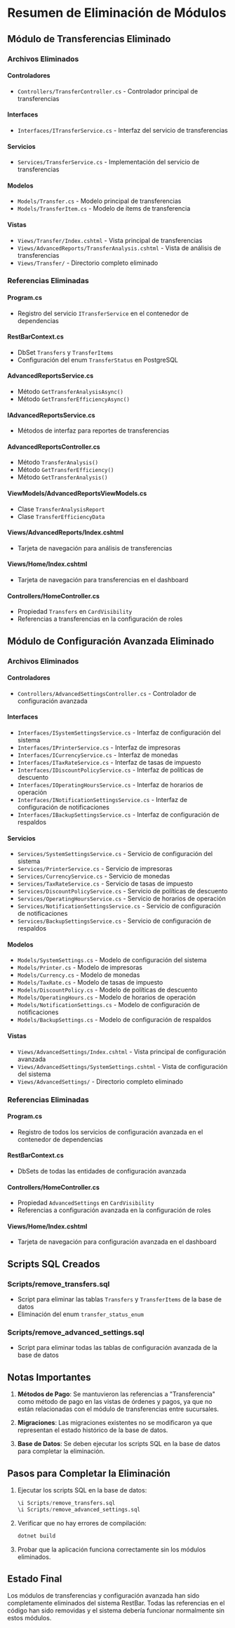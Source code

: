 # Resumen de Eliminación de Módulos

## Módulo de Transferencias Eliminado

### Archivos Eliminados

#### Controladores
- `Controllers/TransferController.cs` - Controlador principal de transferencias

#### Interfaces
- `Interfaces/ITransferService.cs` - Interfaz del servicio de transferencias

#### Servicios
- `Services/TransferService.cs` - Implementación del servicio de transferencias

#### Modelos
- `Models/Transfer.cs` - Modelo principal de transferencias
- `Models/TransferItem.cs` - Modelo de ítems de transferencia

#### Vistas
- `Views/Transfer/Index.cshtml` - Vista principal de transferencias
- `Views/AdvancedReports/TransferAnalysis.cshtml` - Vista de análisis de transferencias
- `Views/Transfer/` - Directorio completo eliminado

### Referencias Eliminadas

#### Program.cs
- Registro del servicio `ITransferService` en el contenedor de dependencias

#### RestBarContext.cs
- DbSet `Transfers` y `TransferItems`
- Configuración del enum `TransferStatus` en PostgreSQL

#### AdvancedReportsService.cs
- Método `GetTransferAnalysisAsync()`
- Método `GetTransferEfficiencyAsync()`

#### IAdvancedReportsService.cs
- Métodos de interfaz para reportes de transferencias

#### AdvancedReportsController.cs
- Método `TransferAnalysis()`
- Método `GetTransferEfficiency()`
- Método `GetTransferAnalysis()`

#### ViewModels/AdvancedReportsViewModels.cs
- Clase `TransferAnalysisReport`
- Clase `TransferEfficiencyData`

#### Views/AdvancedReports/Index.cshtml
- Tarjeta de navegación para análisis de transferencias

#### Views/Home/Index.cshtml
- Tarjeta de navegación para transferencias en el dashboard

#### Controllers/HomeController.cs
- Propiedad `Transfers` en `CardVisibility`
- Referencias a transferencias en la configuración de roles

## Módulo de Configuración Avanzada Eliminado

### Archivos Eliminados

#### Controladores
- `Controllers/AdvancedSettingsController.cs` - Controlador de configuración avanzada

#### Interfaces
- `Interfaces/ISystemSettingsService.cs` - Interfaz de configuración del sistema
- `Interfaces/IPrinterService.cs` - Interfaz de impresoras
- `Interfaces/ICurrencyService.cs` - Interfaz de monedas
- `Interfaces/ITaxRateService.cs` - Interfaz de tasas de impuesto
- `Interfaces/IDiscountPolicyService.cs` - Interfaz de políticas de descuento
- `Interfaces/IOperatingHoursService.cs` - Interfaz de horarios de operación
- `Interfaces/INotificationSettingsService.cs` - Interfaz de configuración de notificaciones
- `Interfaces/IBackupSettingsService.cs` - Interfaz de configuración de respaldos

#### Servicios
- `Services/SystemSettingsService.cs` - Servicio de configuración del sistema
- `Services/PrinterService.cs` - Servicio de impresoras
- `Services/CurrencyService.cs` - Servicio de monedas
- `Services/TaxRateService.cs` - Servicio de tasas de impuesto
- `Services/DiscountPolicyService.cs` - Servicio de políticas de descuento
- `Services/OperatingHoursService.cs` - Servicio de horarios de operación
- `Services/NotificationSettingsService.cs` - Servicio de configuración de notificaciones
- `Services/BackupSettingsService.cs` - Servicio de configuración de respaldos

#### Modelos
- `Models/SystemSettings.cs` - Modelo de configuración del sistema
- `Models/Printer.cs` - Modelo de impresoras
- `Models/Currency.cs` - Modelo de monedas
- `Models/TaxRate.cs` - Modelo de tasas de impuesto
- `Models/DiscountPolicy.cs` - Modelo de políticas de descuento
- `Models/OperatingHours.cs` - Modelo de horarios de operación
- `Models/NotificationSettings.cs` - Modelo de configuración de notificaciones
- `Models/BackupSettings.cs` - Modelo de configuración de respaldos

#### Vistas
- `Views/AdvancedSettings/Index.cshtml` - Vista principal de configuración avanzada
- `Views/AdvancedSettings/SystemSettings.cshtml` - Vista de configuración del sistema
- `Views/AdvancedSettings/` - Directorio completo eliminado

### Referencias Eliminadas

#### Program.cs
- Registro de todos los servicios de configuración avanzada en el contenedor de dependencias

#### RestBarContext.cs
- DbSets de todas las entidades de configuración avanzada

#### Controllers/HomeController.cs
- Propiedad `AdvancedSettings` en `CardVisibility`
- Referencias a configuración avanzada en la configuración de roles

#### Views/Home/Index.cshtml
- Tarjeta de navegación para configuración avanzada en el dashboard

## Scripts SQL Creados

### Scripts/remove_transfers.sql
- Script para eliminar las tablas `Transfers` y `TransferItems` de la base de datos
- Eliminación del enum `transfer_status_enum`

### Scripts/remove_advanced_settings.sql
- Script para eliminar todas las tablas de configuración avanzada de la base de datos

## Notas Importantes

1. **Métodos de Pago**: Se mantuvieron las referencias a "Transferencia" como método de pago en las vistas de órdenes y pagos, ya que no están relacionadas con el módulo de transferencias entre sucursales.

2. **Migraciones**: Las migraciones existentes no se modificaron ya que representan el estado histórico de la base de datos.

3. **Base de Datos**: Se deben ejecutar los scripts SQL en la base de datos para completar la eliminación.

## Pasos para Completar la Eliminación

1. Ejecutar los scripts SQL en la base de datos:
   ```sql
   \i Scripts/remove_transfers.sql
   \i Scripts/remove_advanced_settings.sql
   ```

2. Verificar que no hay errores de compilación:
   ```bash
   dotnet build
   ```

3. Probar que la aplicación funciona correctamente sin los módulos eliminados.

## Estado Final

Los módulos de transferencias y configuración avanzada han sido completamente eliminados del sistema RestBar. Todas las referencias en el código han sido removidas y el sistema debería funcionar normalmente sin estos módulos.
